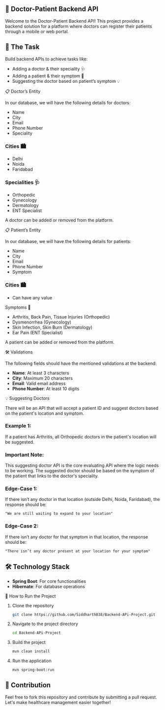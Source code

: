 
## 🏥 Doctor-Patient Backend API

Welcome to the Doctor-Patient Backend API! This project provides a backend solution for a platform where doctors can register their patients through a mobile or web portal.

## 🚀 The Task


Build backend APIs to achieve tasks like:

- Adding a doctor & their speciality 🩺
- Adding a patient & their symptom 🏥
- Suggesting the doctor based on patient’s symptom 💡

📋 Doctor’s Entity

In our database, we will have the following details for doctors:

- Name
- City
- Email
- Phone Number
- Speciality

### Cities 🏙️
- Delhi
- Noida
- Faridabad

### Specialities 🩺
- Orthopedic
- Gynecology
- Dermatology
- ENT Specialist

A doctor can be added or removed from the platform.

📋 Patient’s Entity

In our database, we will have the following details for patients:

- Name
- City
- Email
- Phone Number
- Symptom

### Cities 🏙️
- Can have any value

Symptoms 🤒
- Arthritis, Back Pain, Tissue Injuries (Orthopedic)
- Dysmenorrhea (Gynecology)
- Skin Infection, Skin Burn (Dermatology)
- Ear Pain (ENT Specialist)

A patient can be added or removed from the platform.

🛠️ Validations

The following fields should have the mentioned validations at the backend:

- **Name**: At least 3 characters
- **City**: Maximum 20 characters
- **Email**: Valid email address
- **Phone Number**: At least 10 digits

💡 Suggesting Doctors

There will be an API that will accept a patient ID and suggest doctors based on the patient's location and symptom.

### Example 1:
If a patient has Arthritis, all Orthopedic doctors in the patient's location will be suggested.

### Important Note:
This suggesting doctor API is the core evaluating API where the logic needs to be working. The suggested doctor should be based on the symptom of the patient that links to the doctor's speciality.

### Edge-Case 1:
If there isn’t any doctor in that location (outside Delhi, Noida, Faridabad), the response should be:
```
"We are still waiting to expand to your location"
```

### Edge-Case 2:
If there isn’t any doctor for that symptom in that location, the response should be:
```
"There isn’t any doctor present at your location for your symptom"
```
## 🛠️ Technology Stack

- **Spring Boot**: For core functionalities
- **Hibernate**: For database operations

🌟 How to Run the Project

1. Clone the repository
   ```bash
   git clone https://github.com/Siddharth038/Backend-APi-Project.git
   ```
2. Navigate to the project directory
   ```bash
   cd Backend-APi-Project
   ```
3. Build the project
   ```bash
   mvn clean install
   ```
4. Run the application
   ```bash
   mvn spring-boot:run
   ```

## 🤝 Contribution

Feel free to fork this repository and contribute by submitting a pull request. Let's make healthcare management easier together!
